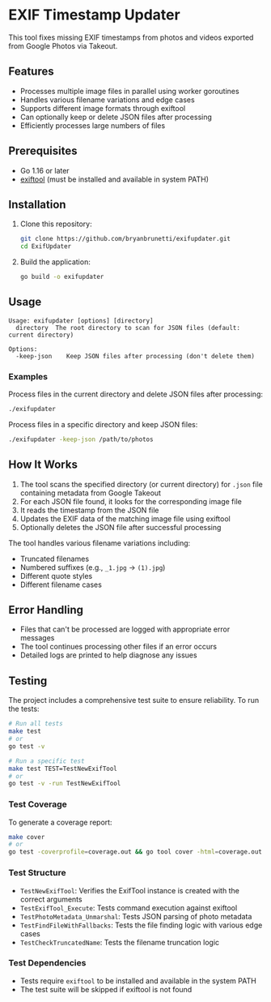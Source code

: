 # EXIF Timestamp Updater
This tool fixes missing EXIF timestamps from photos and videos exported from Google Photos via Takeout.

## Features
- Processes multiple image files in parallel using worker goroutines
- Handles various filename variations and edge cases
- Supports different image formats through exiftool
- Can optionally keep or delete JSON files after processing
- Efficiently processes large numbers of files

## Prerequisites

- Go 1.16 or later
- [exiftool](https://github.com/exiftool/exiftool) (must be installed and available in system PATH)

## Installation

1. Clone this repository:
   ```bash
   git clone https://github.com/bryanbrunetti/exifupdater.git
   cd ExifUpdater
   ```

2. Build the application:
   ```bash
   go build -o exifupdater
   ```

## Usage

```
Usage: exifupdater [options] [directory]
  directory  The root directory to scan for JSON files (default: current directory)

Options:
  -keep-json    Keep JSON files after processing (don't delete them)
```

### Examples

Process files in the current directory and delete JSON files after processing:
```bash
./exifupdater
```

Process files in a specific directory and keep JSON files:
```bash
./exifupdater -keep-json /path/to/photos
```

## How It Works

1. The tool scans the specified directory (or current directory) for `.json` file containing metadata from Google Takeout
2. For each JSON file found, it looks for the corresponding image file
3. It reads the timestamp from the JSON file
4. Updates the EXIF data of the matching image file using exiftool
5. Optionally deletes the JSON file after successful processing

The tool handles various filename variations including:
- Truncated filenames
- Numbered suffixes (e.g., `_1.jpg` → `(1).jpg`)
- Different quote styles
- Different filename cases

## Error Handling

- Files that can't be processed are logged with appropriate error messages
- The tool continues processing other files if an error occurs
- Detailed logs are printed to help diagnose any issues

## Testing

The project includes a comprehensive test suite to ensure reliability. To run the tests:

```bash
# Run all tests
make test
# or
go test -v

# Run a specific test
make test TEST=TestNewExifTool
# or
go test -v -run TestNewExifTool
```

### Test Coverage

To generate a coverage report:

```bash
make cover
# or
go test -coverprofile=coverage.out && go tool cover -html=coverage.out
```

### Test Structure

- `TestNewExifTool`: Verifies the ExifTool instance is created with the correct arguments
- `TestExifTool_Execute`: Tests command execution against exiftool
- `TestPhotoMetadata_Unmarshal`: Tests JSON parsing of photo metadata
- `TestFindFileWithFallbacks`: Tests the file finding logic with various edge cases
- `TestCheckTruncatedName`: Tests the filename truncation logic

### Test Dependencies

- Tests require `exiftool` to be installed and available in the system PATH
- The test suite will be skipped if exiftool is not found
